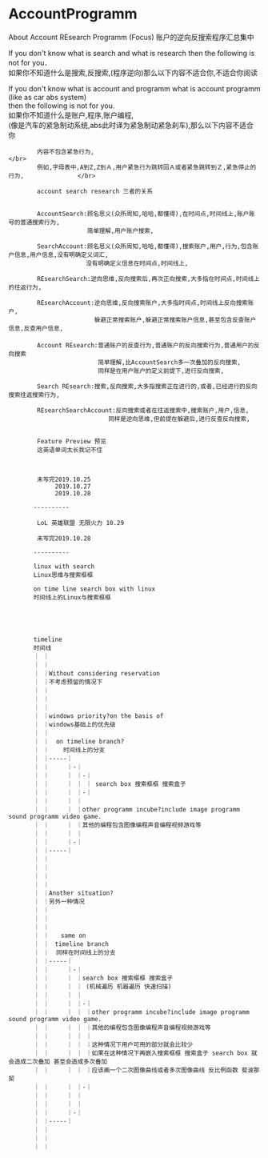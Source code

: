 # AccountProgramm
About Account REsearch Programm (Focus) 账户的逆向反搜索程序汇总集中

If you don't know what is search and what is research then the following is not for you．         </br>
如果你不知道什么是搜索,反搜索,(程序逆向)那么以下内容不适合你,不适合你阅读　　　　　　　　　　　　         </br>

If you don't know what is account and programm what is account programm (like as car abs system)  </br>
then the following is not for you.                                                                </br>
如果你不知道什么是账户,程序,账户编程,                                                                </br>
(像是汽车的紧急制动系统,abs此时译为紧急制动紧急刹车),那么以下内容不适合你　　　　　　　　                 </br>


            内容不包含紧急行为,                                                                     </br>
            例如,字母表中,A到Z,Z到Ａ,用户紧急行为跳转回Ａ或者紧急跳转到Ｚ,紧急停止的行为,               </br>
            
            account search research 三者的关系


            AccountSearch:顾名思义(众所周知,哈哈,都懂得),在时间点,时间线上,账户账号的普通搜索行为,　
                          简单理解,用户账户搜索,
                          
            SearchAccount:顾名思义(众所周知,哈哈,都懂得),搜索账户,用户,行为,包含账户信息,用户信息,没有明确定义词汇,
                        　没有明确定义信息在时间点,时间线上,
                       
            REsearchSearch:逆向思维,反向搜索后,再次正向搜索,大多指在时间点,时间线上的往返行为,
            
            REsearchAccount:逆向思维,反向搜索账户,大多指时间点,时间线上反向搜索账户,
                            躲避正常搜索账户,躲避正常搜索账户信息,甚至包含反查账户信息,反查用户信息,
       　　
            Account REsearch:普通账户的反查行为,普通账户的反向搜索行为,普通用户的反向搜索
                             简单理解,比AccountSearch多一次叠加的反向搜索,
                             同样是在用户账户的定义前提下,进行反向搜索,
                        
            Search REsearch:搜索,反向搜索,大多指搜索正在进行的,或者,已经进行的反向搜索往返搜索行为,
       
            REsearchSearchAccount:反向搜索或者在往返搜索中,搜索账户,用户,信息,
            　　　　　　　　　　　　同样是逆向思维,但前提在躲避后,进行反查反向搜索,
            
            
            Feature Preview 预览 
            这英语单词太长我记不住 
            
            
            
            未写完2019.10.25
                 2019.10.27
                 2019.10.28
           
           ----------
           
            LoL 英雄联盟 无限火力 10.29
            
            未写完2019.10.28
            
           ----------
            
           linux with search
           Linux思维与搜索框框
            
           on time line search box with linux 
           时间线上的Linux与搜索框框
           
           
           
           
           
           timeline
           时间线
           ｜ ｜
           ｜ ｜
           ｜ ｜Without considering reservation
           ｜ ｜不考虑预留的情况下
           ｜ ｜
           ｜ ｜
           ｜ ｜ 
           ｜ ｜windows priority?on the basis of
           ｜ ｜windows基础上的优先级
           ｜ ｜
           ｜ ｜  on timeline branch?
           ｜ ｜    时间线上的分支
           ｜ ｜-----｜
           ｜ ｜     ｜-｜ 
           ｜ ｜     ｜ ｜-｜
           ｜ ｜     ｜ ｜ ｜ search box 搜索框框 搜索盒子
           ｜ ｜     ｜ ｜-｜ 
           ｜ ｜     ｜ ｜  
           ｜ ｜     ｜ ｜other programm incube?include image programm sound programm video game.
           ｜ ｜     ｜ ｜其他的编程包含图像编程声音编程视频游戏等
           ｜ ｜     ｜ ｜
           ｜ ｜     ｜-｜
           ｜ ｜-----｜ 　
           ｜ ｜
           ｜ ｜
           ｜ ｜
           ｜ ｜
           ｜ ｜Another situation?
           ｜ ｜另外一种情况
           ｜ ｜
           ｜ ｜
           ｜ ｜
           ｜ ｜　　same on
           ｜ ｜　timeline branch
           ｜ ｜  同样在时间线上的分支
           ｜ ｜-----｜
           ｜ ｜     ｜-｜
           ｜ ｜     ｜ ｜search box 搜索框框 搜索盒子
           ｜ ｜     ｜ ｜ (机械遍历 机器遍历 快速扫描)
           ｜ ｜     ｜ ｜
           ｜ ｜     ｜ ｜-｜
           ｜ ｜     ｜ ｜ ｜other programm incube?include image programm sound programm video game.
           ｜ ｜     ｜ ｜ ｜其他的编程包含图像编程声音编程视频游戏等
           ｜ ｜     ｜ ｜ ｜
           ｜ ｜     ｜ ｜ ｜这种情况下用户可用的部分就会比较少
           ｜ ｜     ｜ ｜ ｜如果在这种情况下再嵌入搜索框框 搜索盒子 search box 就会造成二次叠加 甚至会造成多次叠加
           ｜ ｜     ｜ ｜ ｜应该画一个二次图像曲线或者多次图像曲线 反比例函数 斐波那契
           ｜ ｜     ｜ ｜-｜
           ｜ ｜     ｜ ｜
           ｜ ｜     ｜ ｜
           ｜ ｜     ｜-｜
           ｜ ｜-----｜ 　
           ｜ ｜
           ｜ ｜
           ｜ ｜
